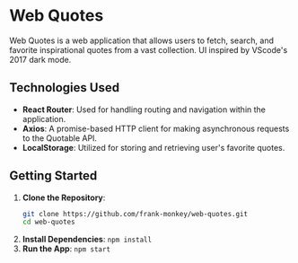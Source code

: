 # Web Quotes

Web Quotes is a web application that allows users to fetch, search, and favorite inspirational quotes from a vast collection.
UI inspired by VScode's 2017 dark mode.

## Technologies Used

- **React Router**: Used for handling routing and navigation within the application.
- **Axios**: A promise-based HTTP client for making asynchronous requests to the Quotable API.
- **LocalStorage**: Utilized for storing and retrieving user's favorite quotes.

## Getting Started

1. **Clone the Repository**:
   ```bash
   git clone https://github.com/frank-monkey/web-quotes.git
   cd web-quotes
2. **Install Dependencies**:
  ```npm install```
3. **Run the App**:
  ```npm start```

